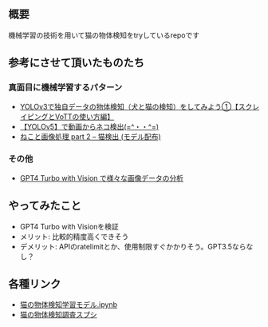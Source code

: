 ## 概要
機械学習の技術を用いて猫の物体検知をtryしているrepoです

## 参考にさせて頂いたものたち
### 真面目に機械学習するパターン
- [YOLOv3で独自データの物体検知（犬と猫の検知）をしてみよう①【スクレイピングとVoTTの使い方編】](https://qiita.com/osakasho/items/e689b6e5d49272aa1a6c)
- [【YOLOv5】で動画からネコ検出(=^・・^=)](https://ai-wonderland.com/entry/yolov5cat)
- [ねこと画像処理 part 2 – 猫検出 (モデル配布)](https://rest-term.com/archives/3131/)

### その他
- [GPT4 Turbo with Vision で様々な画像データの分析](https://qiita.com/ksonoda/items/ca6d93ee3b4bded887b2)


## やってみたこと
- GPT4 Turbo with Visionを検証
 - メリット: 比較的精度高くできそう
 - デメリット: APIのratelimitとか、使用制限すぐかかりそう。GPT3.5ならなし？


## 各種リンク
- [猫の物体検知学習モデル.ipynb](https://colab.research.google.com/drive/1ycV5AlBvtbhjGNaq6IwKlC14lB-6BtBp?authuser=1&hl=ja)
- [猫の物体検知調査スプシ](https://docs.google.com/spreadsheets/d/130NYl43sZBnvWuzZbkrAayLvp9wMCuCHK1zK2CMaXQk/edit?gid=0#gid=0)